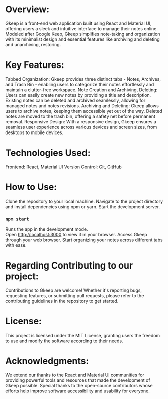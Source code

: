 # Overview:

Gkeep is a front-end web application built using React and Material UI, offering users a sleek and intuitive interface to manage their notes online. Modeled after Google Keep, Gkeep simplifies note-taking and organization with its minimalist design and essential features like archiving and deleting and unarchiving, restoring.

# Key Features:

Tabbed Organization: 
Gkeep provides three distinct tabs - Notes, Archives, and Trash Bin - enabling users to categorize their notes effortlessly and maintain a clutter-free workspace.
Note Creation and Archiving, Deleting: 
Users can easily create new notes by providing a title and description. Existing notes can be deleted and archived seamlessly, allowing for managed notes and notes revisions.
Archiving and Deleting: 
Gkeep allows users to archive notes, keeping them accessible yet out of the way. Deleted notes are moved to the trash bin, offering a safety net before permanent removal.
Responsive Design: 
With a responsive design, Gkeep ensures a seamless user experience across various devices and screen sizes, from desktops to mobile devices.

# Technologies Used:

Frontend: React, Material UI
Version Control: Git, GitHub

# How to Use:

Clone the repository to your local machine.
Navigate to the project directory and install dependencies using npm or yarn.
Start the development server.
### `npm start`
Runs the app in the development mode.\
Open [http://localhost:3000](http://localhost:3000) to view it in your browser.
Access Gkeep through your web browser.
Start organizing your notes across different tabs with ease.

# Regarding Contributing to our project:

Contributions to Gkeep are welcome! Whether it's reporting bugs, requesting features, or submitting pull requests, please refer to the contributing guidelines in the repository to get started.

# License:

This project is licensed under the MIT License, granting users the freedom to use and modify the software according to their needs.

# Acknowledgments:

We extend our thanks to the React and Material UI communities for providing powerful tools and resources that made the development of Gkeep possible. Special thanks to the open-source contributors whose efforts help improve software accessibility and usability for everyone.


